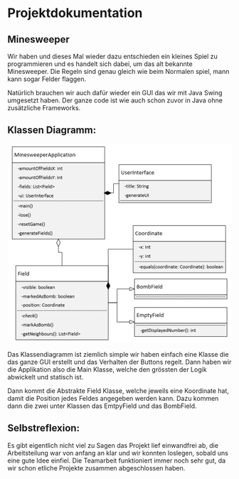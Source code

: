 # Projektdokumentation

## Minesweeper

Wir haben und dieses Mal wieder dazu entschieden ein kleines Spiel zu programmieren und es handelt sich dabei,
um das alt bekannte Minesweeper. Die Regeln sind genau gleich wie beim Normalen spiel, mann kann sogar Felder flaggen.

Natürlich brauchen wir auch dafür wieder ein GUI das wir mit Java Swing umgesetzt haben.
Der ganze code ist wie auch schon zuvor in Java ohne zusätzliche Frameworks.

## Klassen Diagramm:

![Altes Klassen Diagramm](old_Klassen_Diagramm.png "Altes Klassen Diagramm")

Das Klassendiagramm ist ziemlich simple wir haben einfach eine Klasse die das ganze GUI erstellt
und das Verhalten der Buttons regelt. Dann haben wir die Applikation also die Main Klasse,
welche den grössten der Logik abwickelt und statisch ist.

Dann kommt die Abstrakte Field Klasse, welche jeweils eine Koordinate hat, damit die Position jedes Feldes angegeben werden kann.
Dazu kommen dann die zwei unter Klassen das EmtpyField und das BombField.

## Selbstreflexion:
Es gibt eigentlich nicht viel zu Sagen das Projekt lief einwandfrei ab, die Arbeitsteilung war von anfang an klar
und wir konnten loslegen, sobald uns eine gute Idee einfiel.
Die Teamarbeit funktioniert immer noch sehr gut, da wir schon etliche Projekte zusammen abgeschlossen haben.



